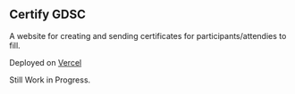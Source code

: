 ## Certify GDSC

A website for creating and sending certificates for participants/attendies to fill.

Deployed on [Vercel](https://certify-gdsc.vercel.app/)

Still Work in Progress.
